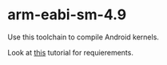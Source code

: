 # arm-eabi-sm-4.9
Use this toolchain to compile Android kernels.

Look at [this](https://plus.google.com/+PaulBeeler/posts/MyeMTfMRMv8) tutorial for requierements.
